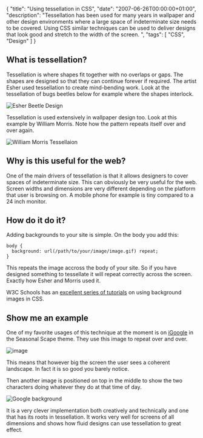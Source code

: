 {
  "title": "Using tessellation in CSS",
  "date": "2007-06-26T00:00:00+01:00",
  "description": "Tessellation has been used for many years in wallpaper and other design environments where a large space of indeterminate size needs to be covered. Using CSS similar techniques can be used to deliver designs that look good and stretch to the width of the screen. ",
  "tags": [
    "CSS",
    "Design"
  ]
}

## What is tessellation?

Tessellation is where shapes fit together with no overlaps or gaps. The shapes are designed so that they can continue forever if required. The artist Esher used tessellation to create mind-bending work. Look at the tessellation of bugs beetles below for example where the shapes interlock.

![Esher Beetle Design][1] 

Tessellation is used extensively in wallpaper design too. Look at this example by William Morris. Note how the pattern repeats itself over and over again.

![William Morris Tessellaion][2] 

## Why is this useful for the web?

One of the main drivers of tessellation is that it allows designers to cover spaces of indeterminate size. This can obviously be very useful for the web. Screen widths and dimensions are very different depending on the platform that user is browsing on. A mobile phone for example is tiny compared to a 24 inch monitor.

## How do it do it?

Adding backgrounds to your site is simple. On the body you add this: 

    body {
      background: url(/path/to/your/image/image.gif) repeat;
    }

This repeats the image accross the body of your site. So if you have designed something to tessellate it will repeat correctly across the screen. Exactly how Esher and Morris used it.

W3C Schools has an [excellent series of tutorials][3] on using background images in CSS.

## Show me an example

One of my favorite usages of this technique at the moment is on [iGoogle][4] in the Seasonal Scape theme. They use this image to repeat over and over.

![image][5] 

This means that however big the screen the user sees a coherent landscape. In fact it is so good you barely notice.

Then another image is positioned on top in the middle to show the two characters doing whatever they do at that time of day. 

![Google background][6] 

It is a very clever implementation both creatively and technically and one that has its roots in tessellation. It works very well for screens of all dimensions and shows how fluid designs can use tessellation to great effect.

 [1]: https://shapeshed.com/images/articles/escher05.jpeg 
 [2]: https://shapeshed.com/images/articles/22345-large.jpg 
 [3]: http://www.w3schools.com/css/css_background.asp
 [4]: http://www.google.com/ig
 [5]: https://shapeshed.com/images/articles/header_tile.jpg
 [6]: https://shapeshed.com/images/articles/header_bg.jpg 
